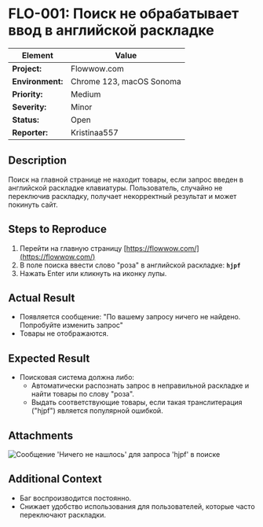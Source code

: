 # FLO-001: Поиск не обрабатывает ввод в английской раскладке

| **Element** | **Value** |
|-------------|-----------|
| **Project:** | Flowwow.com |
| **Environment:** | Chrome 123, macOS Sonoma |
| **Priority:** | Medium |
| **Severity:** | Minor |
| **Status:** | Open |
| **Reporter:** | Kristinaa557 |

## Description
Поиск на главной странице не находит товары, если запрос введен в английской раскладке клавиатуры. Пользователь, случайно не переключив раскладку, получает некорректный результат и может покинуть сайт.

## Steps to Reproduce
1. Перейти на главную страницу [https://flowwow.com/](https://flowwow.com/)
2. В поле поиска ввести слово "роза" в английской раскладке: **`hjpf`**
3. Нажать Enter или кликнуть на иконку лупы.

## Actual Result
- Появляется сообщение: "По вашему запросу ничего не найдено. Попробуйте изменить запрос"
- Товары не отображаются.

## Expected Result
- Поисковая система должна либо:
    - Автоматически распознать запрос в неправильной раскладке и найти товары по слову "роза".
    - Выдать соответствующие товары, если такая транслитерация ("hjpf") является популярной ошибкой.

## Attachments
![Сообщение 'Ничего не нашлось' для запроса 'hjpf' в поиске](./FLO-001_search_no_results.png)

## Additional Context
- Баг воспроизводится постоянно.
- Снижает удобство использования для пользователей, которые часто переключают раскладки.
